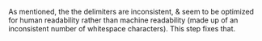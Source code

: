 As mentioned, the the delimiters are inconsistent, & seem to be optimized for human readability rather than machine readability (made up of an inconsistent number of whitespace characters). This step fixes that.